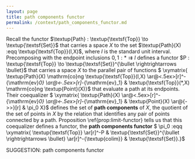 ```yaml
---
layout: page
title: path components functor
permalink: /context/path_components_functor.md
---
```

 Recall the functor $\textup{Path} : \textup{\textsf{Top}} \to \textup{\textsf{Set}}$ that carries a space $X$ to the set $\textup{Path}(X) :eqq \textup{\textsf{Top}}(I,X)$, where $I$ is the standard unit interval. Precomposing with the endpoint inclusions $0,1 : * \rightrightarrows I$ defines a functor $P : \textup{\textsf{Top}} \to \textup{\textsf{Set}}^{\bullet \rightrightarrows \bullet}$ that carries a space $X$ to the parallel pair of functions
$ \xymatrix{ \textup{Path}(X) \mathrm{co}ng \textup{\textsf{Top}}(I,X) \ar@<.5ex>[r]^-{\mathrm{ev}_0} \ar@<-.5ex>[r]_-{\mathrm{ev}_1} & \textup{\textsf{Top}}(*,X) \mathrm{co}ng \textup{Point}(X)}$
that evaluate a path at its endpoints. Their coequalizer
$ \xymatrix{ \textup{Path}(X) \ar@<.5ex>[r]^-{\mathrm{ev}_0} \ar@<-.5ex>[r]_-{\mathrm{ev}_1} & \textup{Point}(X) \ar@{->>}[r] & \pi_0 X}$ defines the set of **path components** of $X$, the quotient of the set of points in $X$ by the relation that identifies any pair of points connected by a path. Proposition \ref{prop:limit-functor} tells us that this coequalizer defines a functor, the **path components functor** $
\pi_0 :eqq \xymatrix{ \textup{\textsf{Top}} \ar[r]^-P &  \textup{\textsf{Set}}^{\bullet \rightrightarrows \bullet} \ar[r]^-{\textup{colim}} & \textup{\textsf{Set}}.}$


SUGGESTION: path components functor
